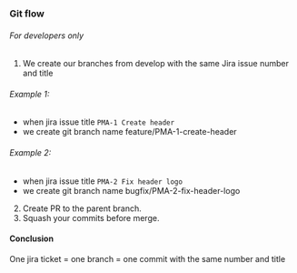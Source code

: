 ### Git flow
###### For developers only

1. We create our branches from develop with the same Jira issue number and title
###### Example 1: 
* when jira issue title `PMA-1 Create header`
* we create git branch name feature/PMA-1-create-header

###### Example 2:
* when jira issue title `PMA-2 Fix header logo`
* we create git branch name bugfix/PMA-2-fix-header-logo

2. Create PR to the parent branch.
3. Squash your commits before merge.

#### Conclusion
One jira ticket = one branch = one commit with the same number and title




